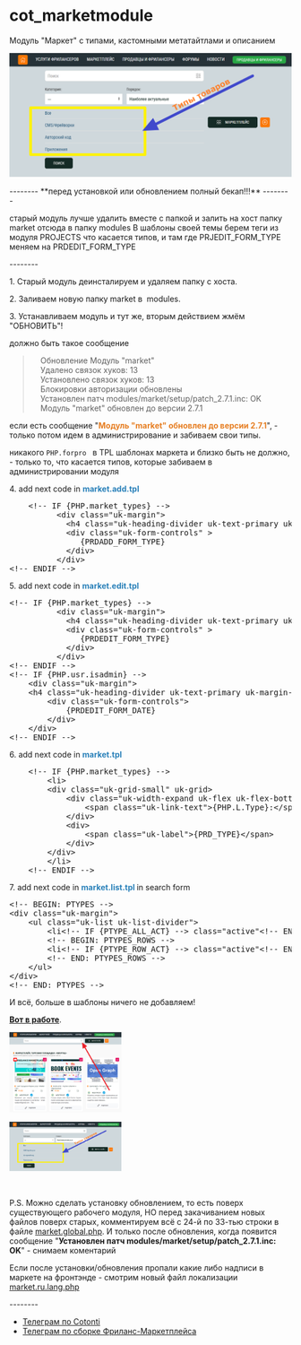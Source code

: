 # cot_marketmodule
Модуль "Маркет" с типами, кастомными метатайтлами и описанием
<p><a href="https://raw.githubusercontent.com/webitproff/cot_marketmodule/main/market_types_4.png"><img alt="" src="https://raw.githubusercontent.com/webitproff/cot_marketmodule/main/market_types_4.png" /></a></p>
--------
**перед установкой или обновлением полный бекап!!!**
--------
<p>старый модуль лучше удалить вместе с папкой и залить на хост папку market отсюда в папку modules
 В шаблоны своей темы берем теги из модуля PROJECTS что касается типов, и там где PRJEDIT_FORM_TYPE  меняем на PRDEDIT_FORM_TYPE</p>
--------
<p>1. Старый модуль деинсталируем и удаляем папку с хоста.</p>

<p>2. Заливаем новую папку market в&nbsp; modules.</p>

<p>3. Устанавливаем модуль и тут же, вторым действием жмём &quot;ОБНОВИТЬ&quot;!</p>

<p>должно быть такое сообщение</p>

<blockquote>
<p>&nbsp;&nbsp;&nbsp; Обновление Модуль &quot;market&quot;<br />
&nbsp;&nbsp;&nbsp; Удалено связок хуков: 13<br />
&nbsp;&nbsp;&nbsp; Установлено связок хуков: 13<br />
&nbsp;&nbsp;&nbsp; Блокировки авторизации обновлены<br />
&nbsp;&nbsp;&nbsp; Установлен патч modules/market/setup/patch_2.7.1.inc: OK<br />
&nbsp;&nbsp;&nbsp; Модуль &quot;market&quot; обновлен до версии 2.7.1</p>
</blockquote>

<p>если есть сообщение &quot;<span style="color:#e67e22;"><strong>Модуль &quot;market&quot; обновлен до версии 2.7.1</strong></span>&quot;, - только потом идем в администрирование и забиваем свои типы.</p>

<p>никакого <code class="as3 plain">PHP.forpro </code> в TPL шаблонах маркета и близко быть не должно, - только то, что касается типов, которые забиваем в администрировании модуля</p>

<p>4. add next code in <span style="color:#2980b9;"><strong>market.add.tpl</strong></span></p>

<pre class="brush:as3;">
	&lt;!-- IF {PHP.market_types} --&gt;
          &lt;div class=&quot;uk-margin&quot;&gt;
            &lt;h4 class=&quot;uk-heading-divider uk-text-primary uk-margin-remove&quot;&gt;{PHP.L.Type}:&lt;/h4&gt;
            &lt;div class=&quot;uk-form-controls&quot; &gt;
               {PRDADD_FORM_TYPE} 
            &lt;/div&gt;
          &lt;/div&gt;
&lt;!-- ENDIF --&gt;	</pre>

<p>5. add next code in <span style="color:#2980b9;"><strong>market.edit.tpl</strong></span></p>

<pre class="brush:as3;">
&lt;!-- IF {PHP.market_types} --&gt;
          &lt;div class=&quot;uk-margin&quot;&gt;
            &lt;h4 class=&quot;uk-heading-divider uk-text-primary uk-margin-remove&quot;&gt;{PHP.L.Type}:&lt;/h4&gt;
            &lt;div class=&quot;uk-form-controls&quot; &gt;
               {PRDEDIT_FORM_TYPE} 
            &lt;/div&gt;
          &lt;/div&gt;
&lt;!-- ENDIF --&gt;
&lt;!-- IF {PHP.usr.isadmin} --&gt;	
	&lt;div class=&quot;uk-margin&quot;&gt;
	&lt;h4 class=&quot;uk-heading-divider uk-text-primary uk-margin-remove&quot;&gt;{PHP.L.Date}:&lt;/h4&gt;
		&lt;div class=&quot;uk-form-controls&quot;&gt;
			{PRDEDIT_FORM_DATE}
		&lt;/div&gt;
	&lt;/div&gt;
&lt;!-- ENDIF --&gt;	</pre>

<p>6. add next code in <span style="color:#2980b9;"><strong>market.tpl</strong></span></p>

<pre class="brush:as3;">
    &lt;!-- IF {PHP.market_types} --&gt;
		&lt;li&gt;
		&lt;div class=&quot;uk-grid-small&quot; uk-grid&gt;
			&lt;div class=&quot;uk-width-expand uk-flex uk-flex-bottom&quot; uk-leader=&quot;fill: -&quot;&gt;
				&lt;span class=&quot;uk-link-text&quot;&gt;{PHP.L.Type}:&lt;/span&gt;
			&lt;/div&gt;
			&lt;div&gt;
				&lt;span class=&quot;uk-label&quot;&gt;{PRD_TYPE}&lt;/span&gt;
			&lt;/div&gt;
		&lt;/div&gt;
		&lt;/li&gt;
    &lt;!-- ENDIF --&gt;</pre>

<p>7. add next code in <span style="color:#2980b9;"><strong>market.list.tpl </strong></span>in search form</p>

<pre class="brush:as3;">
&lt;!-- BEGIN: PTYPES --&gt;
&lt;div class=&quot;uk-margin&quot;&gt;
	&lt;ul class=&quot;uk-list uk-list-divider&quot;&gt;
		&lt;li&lt;!-- IF {PTYPE_ALL_ACT} --&gt; class=&quot;active&quot;&lt;!-- ENDIF --&gt;&gt;&lt;a href=&quot;{PTYPE_ALL_URL}&quot;&gt;{PHP.L.All}&lt;/a&gt;&lt;/li&gt;
		&lt;!-- BEGIN: PTYPES_ROWS --&gt;
		&lt;li&lt;!-- IF {PTYPE_ROW_ACT} --&gt; class=&quot;active&quot;&lt;!-- ENDIF --&gt;&gt;&lt;a href=&quot;{PTYPE_ROW_URL}&quot;&gt;{PTYPE_ROW_TITLE}&lt;/a&gt;&lt;/li&gt;
		&lt;!-- END: PTYPES_ROWS --&gt;
	&lt;/ul&gt;
&lt;/div&gt;	
&lt;!-- END: PTYPES --&gt;</pre>

<p>И всё, больше в шаблоны ничего не добавляем!</p>

<p><a href="https://abuyfile.com/market/cotonti?type=1"><strong>Вот в работе</strong></a>.</p>
<p><a href="https://raw.githubusercontent.com/webitproff/cot_marketmodule/main/market_types_3.png"><img alt="" src="https://raw.githubusercontent.com/webitproff/cot_marketmodule/main/market_types_3.png" style="width:200px;height:143px;" /></a></p>

<p><a href="https://raw.githubusercontent.com/webitproff/cot_marketmodule/main/market_types_4.png"><img alt="" src="https://raw.githubusercontent.com/webitproff/cot_marketmodule/main/market_types_4.png" style="width:200px;height:88px;" /></a></p>
<p>&nbsp;</p>

<p>P.S. Можно сделать установку обновлением, то есть поверх существующего рабочего модуля, НО перед закачиванием новых файлов поверх старых, комментируем всё с 24-й по 33-тью строки в файле <a href="https://github.com/webitproff/cot_marketmodule/blob/04793de35265941a71d55f885e1a1c3836060e67/market/market.global.php">market.global.php</a>. И только после обновления, когда появится сообщение &quot;<strong>Установлен патч modules/market/setup/patch_2.7.1.inc: OK</strong>&quot; - снимаем коментарий</p>

<p style="warning">Если после установки/обновления пропали какие либо надписи в маркете на фронтэнде - смотрим новый файл локализации <a class="branch-name" href="https://github.com/webitproff/cot_marketmodule/blob/80247826e43aecda94c21edff65efb19464bc3ab/market/lang/market.ru.lang.php">market.ru.lang.php</a></p>
--------
<ul class="list">
<li><a href="https://t.me/cotonti" target="_blank">Телеграм по Cotonti</a></li>
<li><a href="https://t.me/script_freelance_marketplace" target="_blank">Телеграм по сборке Фриланс-Маркетплейса</a></li>
</ul>
<p>&nbsp;</p>
